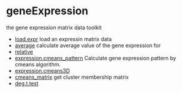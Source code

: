 ﻿# geneExpression

the gene expression matrix data toolkit

+ [load.expr](geneExpression/load.expr.1) load an expressin matrix data
+ [average](geneExpression/average.1) calculate average value of the gene expression for
+ [relative](geneExpression/relative.1) 
+ [expression.cmeans_pattern](geneExpression/expression.cmeans_pattern.1) Calculate gene expression pattern by cmeans algorithm.
+ [expression.cmeans3D](geneExpression/expression.cmeans3D.1) 
+ [cmeans_matrix](geneExpression/cmeans_matrix.1) get cluster membership matrix
+ [deg.t.test](geneExpression/deg.t.test.1) 
